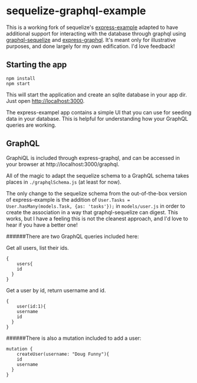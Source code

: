 # sequelize-graphql-example

This is a working fork of sequelize's [express-example](https://github.com/sequelize/express-example) adapted to have additional support for interacting with the database through graphql using [graphql-sequelize](https://github.com/mickhansen/graphql-sequelize) and [express-graphql](https://github.com/graphql/express-graphql). It's meant only for illustrative purposes, and done largely for my own edification. I'd love feedback!

## Starting the app

```
npm install
npm start
```

This will start the application and create an sqlite database in your app dir.
Just open [http://localhost:3000](http://localhost:3000).

The express-exampel app contains a simple UI that you can use for seeding data in your database. This is helpful for understanding how your GraphQL queries are working.


## GraphQL

GraphiQL is included through express-graphql, and can be accessed in your browser at http://localhost:3000/graphql.

All of the magic to adapt the sequelize schema to a GraphQL schema takes places in `./graphqlSchema.js` (at least for now).

The only change to the sequelize schema from the out-of-the-box version of express-example is the addition of `User.Tasks = User.hasMany(models.Task, {as: 'tasks'});` in `models/user.js` in order to create the association in a way that graphql-sequelize can digest. This works, but I have a feeling this is not the cleanest approach, and I'd love to hear if you have a better one!

######There are two GraphQL queries included here:

Get all users, list their ids.
```
{
	users{
    id
  }  
}
```

Get a user by id, return username and id.
```
{
	user(id:1){
    username
    id
  }  
}
```

######There is also a mutation included to add a user:

```
mutation {
	createUser(username: "Doug Funny"){
    id
    username
  }
}
```
